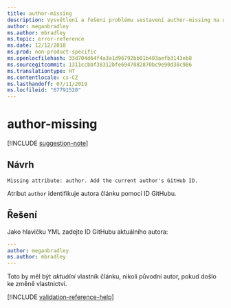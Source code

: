 ```yaml
---
title: author-missing
description: Vysvětlení a řešení problému sestavení author-missing na webu Docs
author: meganbradley
ms.author: mbradley
ms.topic: error-reference
ms.date: 12/12/2018
ms.prod: non-product-specific
ms.openlocfilehash: 33d704d64f4a3a1d96792bb01b403aefb3143eb8
ms.sourcegitcommit: 1311ccbbf38312bfe6947082870bc9e90d38c986
ms.translationtype: HT
ms.contentlocale: cs-CZ
ms.lasthandoff: 07/11/2019
ms.locfileid: "67791520"
---
```

# <a name="author-missing"></a>author-missing

[!INCLUDE [suggestion-note](includes/suggestion-note.md)]

## <a name="suggestion"></a>Návrh

`Missing attribute: author. Add the current author's GitHub ID.`

Atribut `author` identifikuje autora článku pomocí ID GitHubu. 

## <a name="resolution"></a>Řešení

Jako hlavičku YML zadejte ID GitHubu aktuálního autora:

```yml
---
author: meganbradley
ms.author: mbradley
---
```

Toto by měl být *aktuální* vlastník článku, nikoli původní autor, pokud došlo ke změně vlastnictví.

<!--make sure to add this file to your includes folder and verify the path-->
[!INCLUDE [validation-reference-help](includes/validation-reference-help.md)]
